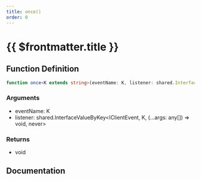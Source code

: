 ```yaml
---
title: once()
order: 0
---
```


# {{ $frontmatter.title }}

<!--@include: ./once_partial_header.md-->

## Function Definition

```ts
function once<K extends string>(eventName: K, listener: shared.InterfaceValueByKey<IClientEvent, K, (...args: any[]) => void, never>): void;
```

### Arguments

* eventName: K
* listener: shared.InterfaceValueByKey\<IClientEvent, K, (...args: any[]) =\> void, never\>

### Returns

* void

## Documentation

<!--@include: ./once_partial_footer.md-->
